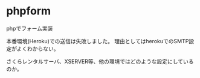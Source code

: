 # phpform
phpでフォーム実装

本番環境(Heroku)での送信は失敗しました。
理由としてはherokuでのSMTP設定がよくわからない。

さくらレンタルサーバ、XSERVER等、他の環境ではどのような設定にしているのか。
